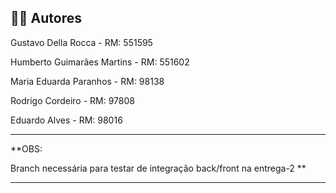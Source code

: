 ## 👨‍💻 Autores

Gustavo Della Rocca - RM: 551595

Humberto Guimarães Martins - RM: 551602

Maria Eduarda Paranhos - RM: 98138

Rodrigo Cordeiro - RM: 97808

Eduardo Alves - RM: 98016

---

**OBS: 

Branch necessária para testar de integração back/front na entrega-2 **

---



